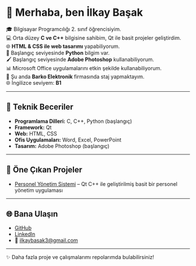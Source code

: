 # 👋 Merhaba, ben İlkay Başak

🎓 Bilgisayar Programcılığı 2. sınıf öğrencisiyim.  
💻 Orta düzey **C ve C++** bilgisine sahibim, Qt ile basit projeler geliştirdim.  
🌐 **HTML & CSS ile web tasarımı** yapabiliyorum.  
🐍 Başlangıç seviyesinde **Python** bilgim var.  
🖌 Başlangıç seviyesinde **Adobe Photoshop** kullanabiliyorum.  
📊 Microsoft Office uygulamalarını etkin şekilde kullanabiliyorum.  
🏢 Şu anda **Barko Elektronik** firmasında staj yapmaktayım.  
🌐 İngilizce seviyem: **B1**

---

## 🔧 Teknik Beceriler
- **Programlama Dilleri:** C, C++, Python (başlangıç)  
- **Framework:** Qt  
- **Web:** HTML, CSS  
- **Ofis Uygulamaları:** Word, Excel, PowerPoint  
- **Tasarım:** Adobe Photoshop (başlangıç)

---

## 📂 Öne Çıkan Projeler
- [Personel Yönetim Sistemi](https://github.com/ilkaybasak/PersonelYonetimSistemi) – Qt C++ ile geliştirilmiş basit bir personel yönetim uygulaması

---

## 🌐 Bana Ulaşın
- [GitHub](https://github.com/ilkaybasak)  
- [LinkedIn](https://www.linkedin.com/in/ilkay-basak)  
- 📧 ilkaybasak3@gmail.com

---

✨ Daha fazla proje ve çalışmalarımı repolarımda bulabilirsiniz!
